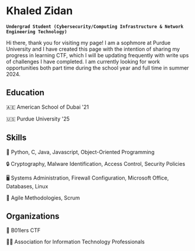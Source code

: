 # Khaled Zidan
**`Undergrad Student (Cybersecurity/Computing Infrastructure & Network Engineering Technology)`**

Hi there, thank you for visiting my page! I am a sophmore at Purdue University and I have created this page with the intention of sharing my progress in learning CTF, which I will be updating frequently with write ups of challenges I have completed. I am currently looking for work opportunities both part time during the school year and full time in summer 2024. 
## Education
:united_arab_emirates:  American School of Dubai '21

:us: Purdue University '25

## Skills
:toolbox: Python, C, Java, Javascript, Object-Oriented Programming

:lock:	Cryptography, Malware Identification, Access Control, Security Policies

:desktop_computer:	Systems Administration, Firewall Configuration, Microsoft Office, Databases, Linux

:busts_in_silhouette: Agile Methodologies, Scrum

## Organizations
:triangular_flag_on_post: B01lers CTF

:technologist: Association for Information Technology Professionals

<!--
**kzidan/kzidan** is a ✨ _special_ ✨ repository because its `README.md` (this file) appears on your GitHub profile.

Here are some ideas to get you started:

- 🔭 I’m currently working on ...
- 🌱 I’m currently learning ...
- 👯 I’m looking to collaborate on ...
- 🤔 I’m looking for help with ...
- 💬 Ask me about ...
- 📫 How to reach me: ...
- 😄 Pronouns: ...
- ⚡ Fun fact: ...
-->
